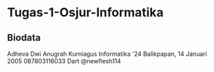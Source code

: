 # Tugas-1-Osjur-Informatika
## Biodata
Adheva Dwi Anugrah Kurniagus
Informatika '24
Balikpapan, 14 Januari 2005
087803116033
Dart
@newflesh114

